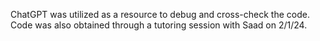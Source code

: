 ChatGPT was utilized as a resource to debug and cross-check the code.
Code was also obtained through a tutoring session with Saad on 2/1/24.
